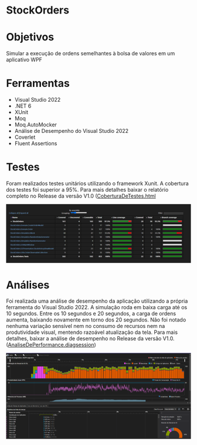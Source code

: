 # StockOrders

# Objetivos
Simular a execução de ordens semelhantes à bolsa de valores em um aplicativo WPF

# Ferramentas
- Visual Studio 2022
- .NET 6
- XUnit
- Moq
- Moq.AutoMocker
- Análise de Desempenho do Visual Studio 2022
- Coverlet
- Fluent Assertions

# Testes
Foram realizados testes unitários utilizando o framework Xunit. A cobertura dos testes foi superior a 95%. Para mais detalhes baixar o relatório completo no Release da versão V1.0 ([CoberturaDeTestes.html](https://github.com/renatojsilvas/StockOrders/releases/download/V1.0/CoberturaDeTestes.html)

![alt text](https://github.com/renatojsilvas/StockOrders/blob/main/reports/Cobertura.png)


# Análises
Foi realizada uma análise de desempenho da aplicação utilizando a própria ferramenta do Visual Studio 2022. A simulação roda em baixa carga até os 10 segundos. Entre os 10 segundos e 20 segundos, a carga de ordens aumenta, baixando novamente em torno dos 20 segundos. Não foi notado nenhuma variação sensível nem no consumo de recursos nem na produtividade visual, mentendo razoável atualização da tela. Para mais detalhes, baixar a análise de desempenho no Release da versão V1.0. ([AnaliseDePerformance.diagsession](https://github.com/renatojsilvas/StockOrders/releases/download/V1.0/AnaliseDePerformance.diagsession))

![alt text](https://github.com/renatojsilvas/StockOrders/blob/main/reports/AnaliseDeDesempenho.png)

